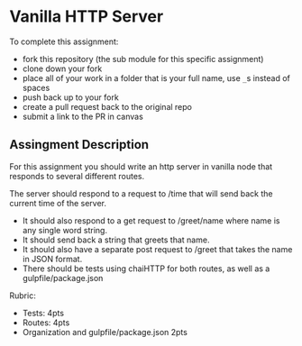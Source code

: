 Vanilla HTTP Server
===========================
To complete this assignment:
  * fork this repository (the sub module for this specific assignment)
  * clone down your fork
  * place all of your work in a folder that is your full name, use `_`s instead of spaces
  * push back up to your fork
  * create a pull request back to the original repo
  * submit a link to the PR in canvas

Assingment Description
---------------------------
For this assignment you should write an http server in vanilla node that responds to several different routes.

The server should respond to a request to /time that will send back the current time of the server.

  * It should also respond to a get request to /greet/name where name is any single word string. 
  * It should send back a string that greets that name.
  * It should also have a separate post request to /greet that takes the name in JSON format.
  * There should be tests using chaiHTTP for both routes, as well as a gulpfile/package.json
 

Rubric:
  * Tests: 4pts
  * Routes: 4pts
  * Organization and gulpfile/package.json 2pts
